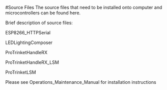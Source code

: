 #Source Files
The source files that need to be installed onto computer and microcontrollers can be found here.

Brief description of source files:

ESP8266_HTTPSerial
  

LEDLightingComposer
  

ProTrinketHandleRX
  

ProTrinketHandleRX_LSM
  

ProTrinketLSM
  

Please see Operations_Maintenance_Manual for installation instructions
